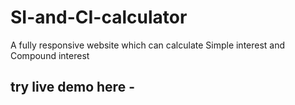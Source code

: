 # SI-and-CI-calculator

A fully responsive website which can calculate Simple interest and Compound interest


## try live demo here -
